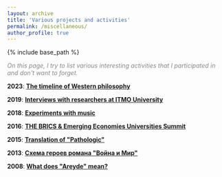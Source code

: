 ```yaml
---
layout: archive
title: 'Various projects and activities'
permalink: /miscellaneous/
author_profile: true
---
```


{% include base_path %}

<p style="color:#888888;"><i>On this page, I try to list various interesting activities that I participated in and don't want to forget.</i></p>

<b>2023</b>: <b><a href="https://areyde.com/philosophy/">The timeline of Western philosophy</a></b>

<b>2019</b>: <b><a href="https://areyde.com/interviews/">Interviews with researchers at ITMO University</a></b>

<b>2018</b>: <b><a href="https://areyde.com/music/">Experiments with music</a></b>

<b>2016</b>: <b><a href="https://areyde.com/brics/">THE BRICS & Emerging Economies Universities Summit</a></b>

<b>2015</b>: <b><a href="https://areyde.com/pathologic/">Translation of "Pathologic"</a></b>

<b>2013</b>: <b><a href="https://areyde.com/war_and_peace/">Схема героев романа "Война и Мир"</a></b>

<b>2008</b>: <b><a href="https://areyde.com/areyde/">What does "Areyde" mean?</a></b>